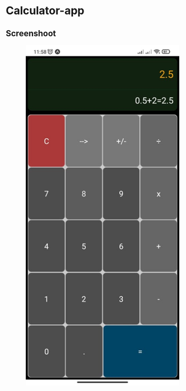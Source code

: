 # Calculator-app
## Screenshoot
<div align="center" />
  <img src="https://raw.githubusercontent.com/ngovandong/Calculator-app/main/img/demo.jpg" width="400px" />
</div>
